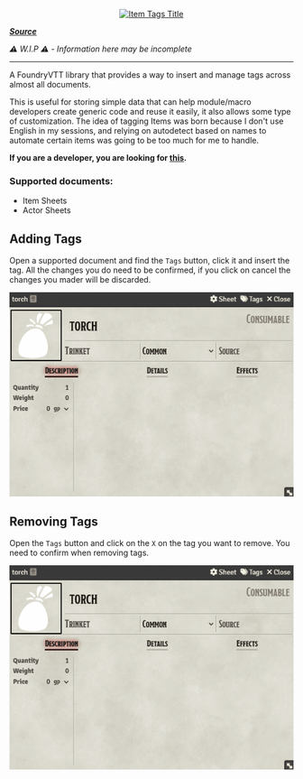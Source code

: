 <a href="https://foundryvtt.com/packages/object-interaction-fx">
    <p align="center">
        <img src="https://raw.githubusercontent.com/ZotyDev/FoundryVTT-ItemTags/main/branding/title.png" alt="Item Tags Title">
    </p>
</a>

_**[Source](https://github.com/ZotyDev/FoundryVTT-ItemTags)**_

_⚠️ W.I.P ⚠️ - Information here may be incomplete_

---
A FoundryVTT library that provides a way to insert and manage tags across almost all documents.

This is useful for storing simple data that can help module/macro developers create generic code and reuse it easily, it also allows some type of customization. The idea of tagging Items was born because I don't use English in my sessions, and relying on autodetect based on names to automate certain items was going to be too much for me to handle.

**If you are a developer, you are looking for [this](./apiReference.md).**

### Supported documents:
- Item Sheets
- Actor Sheets

## Adding Tags
Open a supported document and find the `Tags` button, click it and insert the tag. All the changes you do need to be confirmed, if you click on cancel the changes you mader will be discarded.

<p align="center">
    <img src="./../resources/itemTags/adding-tags.gif" alt="Adding Tags">
</p>

## Removing Tags
Open the `Tags` button and click on the `X` on the tag you want to remove. You need to confirm when removing tags.

<p align="center">
    <img src="./../resources/itemTags/removing-tags.gif" alt="Removing Tags">
</p>
